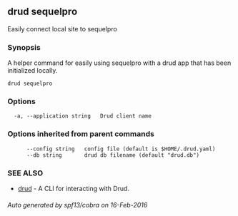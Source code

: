## drud sequelpro

Easily connect local site to sequelpro

### Synopsis


A helper command for easily using sequelpro with a drud app that has been initialized locally.

```
drud sequelpro
```

### Options

```
  -a, --application string   Drud client name
```

### Options inherited from parent commands

```
      --config string   config file (default is $HOME/.drud.yaml)
      --db string       drud db filename (default "drud.db")
```

### SEE ALSO
* [drud](drud.md)	 - A CLI for interacting with Drud.

###### Auto generated by spf13/cobra on 16-Feb-2016
